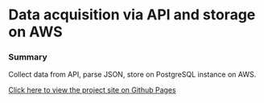 # Data acquisition via API and storage on AWS
### Summary
Collect data from API, parse JSON, store on PostgreSQL instance on AWS.

[Click here to view the project site on Github Pages](https://michaelshea88.github.io/Cuisine-Classifier/)


